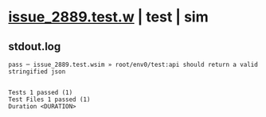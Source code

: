 # [issue_2889.test.w](../../../../../examples/tests/valid/issue_2889.test.w) | test | sim

## stdout.log
```log
pass ─ issue_2889.test.wsim » root/env0/test:api should return a valid stringified json
 
 
Tests 1 passed (1)
Test Files 1 passed (1)
Duration <DURATION>
```

